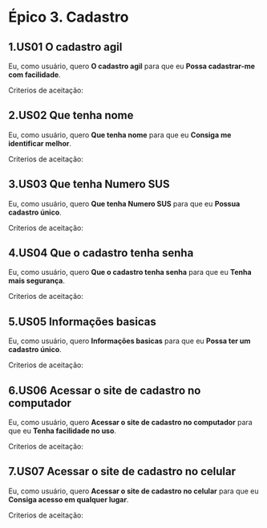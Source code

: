 # Épico 3. Cadastro 

## 1.US01 O cadastro agil
Eu, como usuário, quero **O cadastro agil** para que eu **Possa cadastrar-me com facilidade**.
<p>Criterios de aceitação:</p>

## 2.US02 Que tenha nome
Eu, como usuário, quero **Que tenha nome** para que eu **Consiga me identificar melhor**.
<p>Criterios de aceitação:</p>

## 3.US03 Que tenha Numero SUS
Eu, como usuário, quero **Que tenha Numero SUS** para que eu **Possua cadastro único**.
<p>Criterios de aceitação:</p>

## 4.US04 Que o cadastro tenha senha
Eu, como usuário, quero **Que o cadastro tenha senha** para que eu **Tenha mais segurança**.
<p>Criterios de aceitação:</p>

## 5.US05 Informações basicas
Eu, como usuário, quero **Informações basicas** para que eu **Possa ter um cadastro único**.
<p>Criterios de aceitação:</p>

## 6.US06 Acessar o site de cadastro no computador
Eu, como usuário, quero **Acessar o site de cadastro no computador** para que eu **Tenha facilidade no uso**.
<p>Criterios de aceitação:</p>

## 7.US07 Acessar o site de cadastro no celular
Eu, como usuário, quero **Acessar o site de cadastro no celular** para que eu **Consiga acesso em qualquer lugar**.
<p>Criterios de aceitação:</p>
